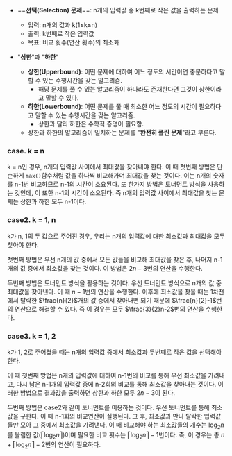 - ==**선택(Selection) 문제**==: n개의 입력값 중 k번째로 작은 값을 출력하는 문제
	- 입력: n개의 값과 k(1≤k≤n)
	- 출력: k번째로 작은 입력값
	- 목표: 비교 횟수(연산 횟수)의 최소화

- "**상한**"과 "**하한**"
	- **상한(Upperbound)**: 어떤 문제에 대하여 어느 정도의 시간이면 충분하다고 말할 수 있는 수행시간을 갖는 알고리즘.
		- 해당 문제를 풀 수 있는 알고리즘이 하나라도 존재한다면 그것이 상한이라고 말할 수 있다.
	- **하한(Lowerbound)**: 어떤 문제를 풀 때 최소한 어느 정도의 시간이 필요하다고 말할 수 있는 수행시간을 갖는 알고리즘.
		- 상한과 달리 하한은 수학적 증명이 필요함.
	- 상한과 하한의 알고리즘이 일치하는 문제를 "**완전히 풀린 문제**"라고 부른다.


### case. k = n
k = n인 경우, n개의 입력값 사이에서 최대값을 찾아내야 한다.
이 때 첫번째 방법은 단순하게 `max()`함수처럼 값을 하나씩 비교해가며 최대값을 찾는 것이다.
이는 n개의 숫자를 n-1번 비교하므로 n-1의 시간이 소요된다.
또 한가지 방법은 토너먼트 방식을 사용하는 것인데, 이 또한 n-1의 시간이 소요된다.
즉 n개의 입력값 사이에서 최대값을 찾는 문제는 상한과 하한 모두 n-1이다.


### case2. k = 1, n
k가 n, 1의 두 값으로 주어진 경우, 우리는 n개의 입력값에 대한 최소값과 최대값을 모두 찾아야 한다.

첫번째 방법은 우선 n개의 값 중에서 모든 값들을 비교해 최대값을 찾은 후, 나머지 n-1개의 값 중에서 최소값을 찾는 것이다. 이 방법은 $2n-3$번의 연산을 수행한다.

두번째 방법은 토너먼트 방식을 활용하는 것이다.
우선 토너먼트 방식으로 n개의 값 중 최대값을 찾아낸다. 이 때 $n-1$번의 연산을 수행한다.
이후에 최소값을 찾을 때는 1차전에서 탈락한 $\frac{n}{2}$개의 값 중에서 찾아내면 되기 때문에 $\frac{n}{2}-1$번의 연산으로 해결할 수 있다.
즉 이 경우는 모두 $\frac{3}{2}n-2$번의 연산을 수행한다.


### case3. k = 1, 2
k가 1, 2로 주어졌을 때는 n개의 입력값 중에서 최소값과 두번째로 작은 값을 선택해야 한다.

이 때 첫번째 방법은 n개의 입력값에 대하여 n-1번의 비교를 통해 우선 최소값을 가려내고, 다시 남은 n-1개의 입력값 중에 n-2회의 비교를 통해 최소값을 찾아내는 것이다.
이러한 방법으로 결과값을 출력하면 상한과 하한 모두 $2n-3$이 된다.

두번째 방법은 case2와 같이 토너먼트를 이용하는 것이다.
우선 토너먼트를 통해 최소값을 구한다. 이 때 n-1회의 비교연산이 실행된다.
그 후, 최소값과 만나 탈락한 입력값들만 모아 그 중에서 최소값을 가려낸다.
이 때 비교해야 하는 최소값들의 개수는 $\log_{2}{n}$를 올림한 값($⎡\log_{2}{n}⎤$)이며 필요한 비교 횟수는 $⎡\log_{2}{n}⎤-1$번이다.
즉, 이 경우는 총 $n+⎡\log_{2}{n}⎤-2$번의 연산이 필요하다.


